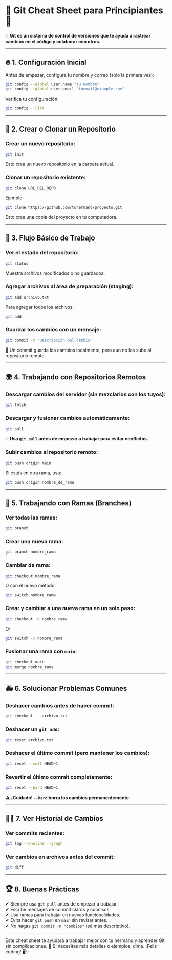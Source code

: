 # 📜 Git Cheat Sheet para Principiantes 🚀
💡 **Git es un sistema de control de versiones que te ayuda a rastrear cambios en el código y colaborar con otros.**

---

## 🔥 1. Configuración Inicial
Antes de empezar, configura tu nombre y correo (solo la primera vez):

```bash
git config --global user.name "Tu Nombre"
git config --global user.email "tuemail@example.com"
```

Verifica tu configuración:

```bash
git config --list
```

---

## 📂 2. Crear o Clonar un Repositorio
### Crear un nuevo repositorio:
```bash
git init
```
Esto crea un nuevo repositorio en la carpeta actual.

### Clonar un repositorio existente:
```bash
git clone URL_DEL_REPO
```
Ejemplo:
```bash
git clone https://github.com/tuhermano/proyecto.git
```
Esto crea una copia del proyecto en tu computadora.

---

## 📌 3. Flujo Básico de Trabajo
### Ver el estado del repositorio:
```bash
git status
```
Muestra archivos modificados o no guardados.

### Agregar archivos al área de preparación (staging):
```bash
git add archivo.txt
```
Para agregar todos los archivos:
```bash
git add .
```

### Guardar los cambios con un mensaje:
```bash
git commit -m "Descripción del cambio"
```
🔹 Un commit guarda los cambios localmente, pero aún no los sube al repositorio remoto.

---

## 🌍 4. Trabajando con Repositorios Remotos
### Descargar cambios del servidor (sin mezclarlos con los tuyos):
```bash
git fetch
```
### Descargar y fusionar cambios automáticamente:
```bash
git pull
```
💡 **Usa `git pull` antes de empezar a trabajar para evitar conflictos.**

### Subir cambios al repositorio remoto:
```bash
git push origin main
```
Si estás en otra rama, usa:
```bash
git push origin nombre_de_rama
```

---

## 🔀 5. Trabajando con Ramas (Branches)
### Ver todas las ramas:
```bash
git branch
```
### Crear una nueva rama:
```bash
git branch nombre_rama
```
### Cambiar de rama:
```bash
git checkout nombre_rama
```
O con el nuevo método:
```bash
git switch nombre_rama
```
### Crear y cambiar a una nueva rama en un solo paso:
```bash
git checkout -b nombre_rama
```
O:
```bash
git switch -c nombre_rama
```
### Fusionar una rama con `main`:
```bash
git checkout main
git merge nombre_rama
```

---

## 🚑 6. Solucionar Problemas Comunes
### Deshacer cambios antes de hacer commit:
```bash
git checkout -- archivo.txt
```
### Deshacer un `git add`:
```bash
git reset archivo.txt
```
### Deshacer el último commit (pero mantener los cambios):
```bash
git reset --soft HEAD~1
```
### Revertir el último commit completamente:
```bash
git reset --hard HEAD~1
```
⚠ **¡Cuidado! `--hard` borra los cambios permanentemente.**

---

## 🕵️‍♂️ 7. Ver Historial de Cambios
### Ver commits recientes:
```bash
git log --oneline --graph
```
### Ver cambios en archivos antes del commit:
```bash
git diff
```

---

## 🏆 8. Buenas Prácticas
✔ Siempre usa `git pull` antes de empezar a trabajar.  
✔ Escribe mensajes de commit claros y concisos.  
✔ Usa ramas para trabajar en nuevas funcionalidades.  
✔ Evita hacer `git push` en `main` sin revisar antes.  
✔ No hagas `git commit -m "cambios"` (sé más descriptivo).  

---

Este cheat sheet te ayudará a trabajar mejor con tu hermano y aprender Git sin complicaciones. 🚀 Si necesitas más detalles o ejemplos, dime. ¡Feliz coding! 🖥️✨
